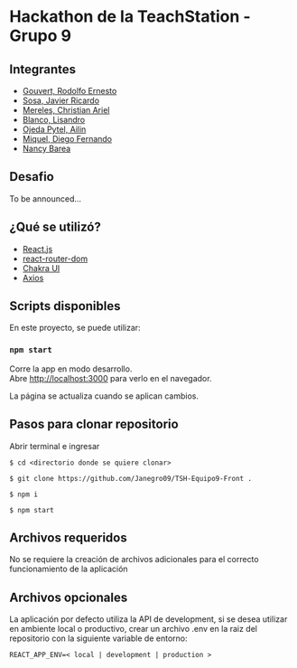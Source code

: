 # Hackathon de la TeachStation - Grupo 9

## Integrantes

- [Gouvert, Rodolfo Ernesto](https://github.com/gouvertrodolfo)
- [Sosa, Javier Ricardo](https://github.com/Janegro09)
- [Mereles, Christian Ariel](https://github.com/chrismer)
- [Blanco, Lisandro](https://github.com/liisandrob)
- [Ojeda Pytel, Ailin](https://github.com/AilinI)
- [Miquel, Diego Fernando](https://github.com/dfmiquel/)
- [Nancy Barea](#)

## Desafio

To be announced...

## ¿Qué se utilizó?

- [React.js](https://es.reactjs.org/)
- [react-router-dom](https://v5.reactrouter.com/web/guides/quick-start)
- [Chakra UI](https://chakra-ui.com/docs/getting-started)
- [Axios](https://axios-http.com/docs/intro)

## Scripts disponibles

En este proyecto, se puede utilizar:

### `npm start`

Corre la app en modo desarrollo.\
Abre [http://localhost:3000](http://localhost:3000) para verlo en el navegador.

La página se actualiza cuando se aplican cambios.

## Pasos para clonar repositorio

Abrir terminal e ingresar

```
$ cd <directorio donde se quiere clonar>

$ git clone https://github.com/Janegro09/TSH-Equipo9-Front .

$ npm i

$ npm start
```

## Archivos requeridos

No se requiere la creación de archivos adicionales para el correcto funcionamiento de la aplicación

## Archivos opcionales

La aplicación por defecto utiliza la API de development, si se desea utilizar en ambiente local o productivo, crear un archivo .env en la raiz del repositorio con la siguiente variable de entorno:

```
REACT_APP_ENV=< local | development | production >
```